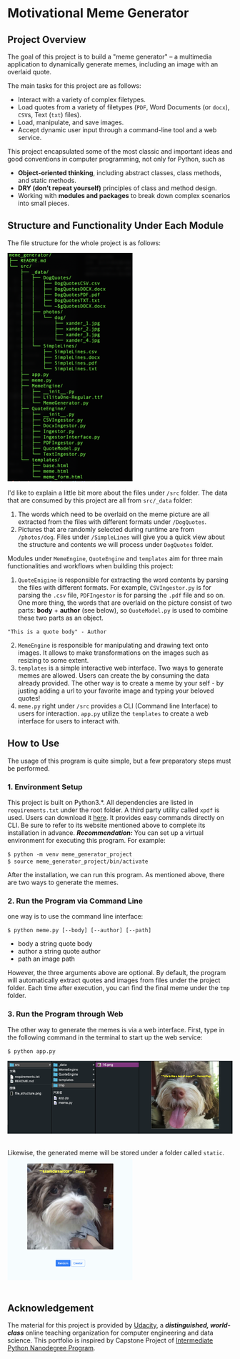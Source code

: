 # Motivational Meme Generator

## Project Overview
The goal of this project is to build a "meme generator" – a multimedia application to dynamically generate memes, including an image with an overlaid quote.

The main tasks for this project are as follows:
- Interact with a variety of complex filetypes.
- Load quotes from a variety of filetypes (`PDF`, Word Documents (or `docx`), `CSV`s, Text (`txt`) files).
- Load, manipulate, and save images.
- Accept dynamic user input through a command-line tool and a web service. 

This project encapsulated some of the most classic and important ideas and good conventions in computer programming, not only for Python, such as
- **Object-oriented thinking**, including abstract classes, class methods, and static methods.
- **DRY (don’t repeat yourself)** principles of class and method design.
- Working with **modules and packages** to break down complex scenarios into small pieces.

## Structure and Functionality Under Each Module

The file structure for the whole project is as follows:

<img src='img_for_README/file_structure.png' width=280>

I'd like to explain a little bit more about the files under `/src` folder.
The data that are consumed by this project are all from `src/_data` folder:
1. The words which need to be overlaid on the meme picture are all extracted from the files with different formats under `/DogQuotes`.
2. Pictures that are randomly selected during runtime are from `/photos/dog`. Files under `/SimpleLines` will give you a quick view about the structure and contents we will process under `DogQuotes` folder.

Modules under `MemeEngine`, `QuoteEngine` and `templates` aim for three main functionalities and workflows when building this project:

1. `QuoteEnigine` is responsible for extracting the word contents by parsing the files with different formats. For example, `CSVIngestor.py` is for parsing the `.csv` file, `PDFIngestor` is for parsing the `.pdf` file and so on. One more thing, the words that are overlaid on the picture consist of two parts: **body** + **author** (see below), so `QuoteModel.py` is used to combine these two parts as an object.
```
"This is a quote body" - Author
```

2. `MemeEngine` is responsible for manipulating and drawing text onto images. It allows to make transformations on the images such as resizing to some extent.
3. `templates` is a simple interactive web interface. Two ways to generate memes are allowed. Users can create the by consuming the data already provided. The other way is to create a meme by your self - by justing adding a url to your favorite image and typing your beloved quotes!
4. `meme.py` right under `/src` provides a CLI (Command line Interface) to users for interaction. `app.py` utilize the `templates` to create a web interface for users to interact with.

 
 ## How to Use
 The usage of this program is quite simple, but a few preparatory steps must be performed.
 ### 1. Environment Setup
 This project is built on Python3.*. All dependencies are listed in `requirements.txt` under the root folder. A third party utility called `xpdf` is used. Users can download it <a href="https://www.xpdfreader.com/download.html">here</a>. It provides easy commands directly on CLI. Be sure to refer to its website mentioned above to complete its installation in advance.
 ___Recommendation:___ You can set up a virtual environment for executing this program. For example:
 ```
$ python -m venv meme_generator_project
$ source meme_generator_project/bin/activate
 ```

After the installation, we can run this program. As mentioned above, there are two ways to generate the memes.
### 2. Run the Program via Command Line

one way is to use the command line interface:
```
$ python meme.py [--body] [--author] [--path] 
```
- body a string quote body
- author a string quote author
- path an image path

However, the three arguments above are optional. By default, the program will automatically extract quotes and images from files under the project folder. Each time after execution, you can find the final meme under the `tmp` folder.


### 3. Run the Program through Web
The other way to generate the memes is via a web interface. First, type in the following command in the terminal to start up the web service:
```
$ python app.py
```
<img src='img_for_README/cli_example.png'>
<br></br>

Likewise, the generated meme will be stored under a folder called `static`.
<img src='img_for_README/web_example.png' width=280>
<br></br>

## Acknowledgement
The material for this project is provided by <a href="https://www.udacity.com/">Udacity</a>, a ___distinguished, world-class___ online teaching organization for computer engineering and data science. This portfolio is inspired by Capstone Project of <a href="https://www.udacity.com/course/intermediate-python-nanodegree--nd303">Intermediate Python Nanodegree Program</a>.
